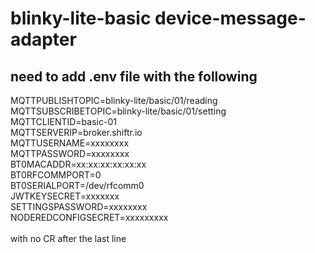 # blinky-lite-basic device-message-adapter
## need to add .env file with the following
MQTTPUBLISHTOPIC=blinky-lite\/basic\/01\/reading<br/>
MQTTSUBSCRIBETOPIC=blinky-lite\/basic\/01\/setting<br/>
MQTTCLIENTID=basic-01<br/>
MQTTSERVERIP=broker.shiftr.io<br/>
MQTTUSERNAME=xxxxxxxx<br/>
MQTTPASSWORD=xxxxxxxx<br/>
BT0MACADDR=xx:xx:xx:xx:xx:xx<br/>
BT0RFCOMMPORT=0<br/>
BT0SERIALPORT=/dev/rfcomm0<br/>
JWTKEYSECRET=xxxxxxx<br>
SETTINGSPASSWORD=xxxxxxxx<br>
NODEREDCONFIGSECRET=xxxxxxxxx<br/>
<br/>
with no CR after the last line


